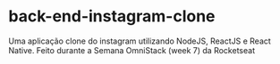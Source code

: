 # back-end-instagram-clone
Uma aplicação clone do instagram utilizando NodeJS, ReactJS e React Native.  Feito durante a Semana OmniStack (week 7) da Rocketseat
